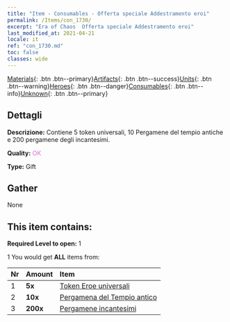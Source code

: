 ```yaml
---
title: "Item - Consumables - Offerta speciale Addestramento eroi"
permalink: /Items/con_1730/
excerpt: "Era of Chaos  Offerta speciale Addestramento eroi"
last_modified_at: 2021-04-21
locale: it
ref: "con_1730.md"
toc: false
classes: wide
---
```

 [Materials](/it/Items/){: .btn .btn--primary}[Artifacts](/it/Items/Artifacts/){: .btn .btn--success}[Units](/it/Items/Units/){: .btn .btn--warning}[Heroes](/it/Items/Heroes/){: .btn .btn--danger}[Consumables](/it/Items/Consumables/){: .btn .btn--info}[Unknown](/it/Items/Unknown/){: .btn .btn--primary}

## Dettagli
 **Descrizione:** Contiene 5 token universali, 10 Pergamene del tempio antiche e 200 pergamene degli incantesimi.

 **Quality:** <span style="color: #DA70D6">OK</span>

 **Type:** Gift

## Gather

  None

## This item contains:

 **Required Level to open:** 1

 1 You would get **ALL** items  from:

  | Nr | Amount |     Item    |
  |:---|:-------|:------------|
  | 1 |  **5x** | [Token Eroe universali](/it/Items/her_358/) |  | 
  | 2 |  **10x** | [Pergamena del Tempio antico](/it/Items/con_697/) |  | 
  | 3 |  **200x** | [Pergamene incantesimi](/it/Items/con_694/) |  | 
